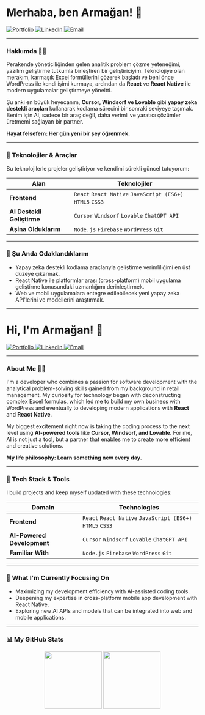 # Merhaba, ben Armağan! 👋

<p align="left">
  <a href="https://armaganozen.com" target="_blank">
    <img src="https://img.shields.io/badge/Portfolio-Web%20Sitem-4A90E2?style=for-the-badge&logo=About.me&logoColor=white" alt="Portfolio"/>
  </a>
  <a href="https://linkedin.com/in/armaganozen" target="_blank">
    <img src="https://img.shields.io/badge/LinkedIn-Profilim-0077B5?style=for-the-badge&logo=linkedin&logoColor=white" alt="LinkedIn"/>
  </a>
  <a href="mailto:hi@armaganozen.com">
    <img src="https://img.shields.io/badge/Email-Bana%20Ulaşın-D14836?style=for-the-badge&logo=gmail&logoColor=white" alt="Email"/>
  </a>
</p>

---

### Hakkımda 👨‍💻

Perakende yöneticiliğinden gelen analitik problem çözme yeteneğimi, yazılım geliştirme tutkumla birleştiren bir geliştiriciyim. Teknolojiye olan merakım, karmaşık Excel formüllerini çözerek başladı ve beni önce WordPress ile kendi işimi kurmaya, ardından da **React** ve **React Native** ile modern uygulamalar geliştirmeye yöneltti.

Şu anki en büyük heyecanım, **Cursor, Windsorf ve Lovable** gibi **yapay zeka destekli araçları** kullanarak kodlama sürecini bir sonraki seviyeye taşımak. Benim için AI, sadece bir araç değil, daha verimli ve yaratıcı çözümler üretmemi sağlayan bir partner.

**Hayat felsefem: Her gün yeni bir şey öğrenmek.**

---

### 🚀 Teknolojiler & Araçlar

Bu teknolojilerle projeler geliştiriyor ve kendimi sürekli güncel tutuyorum:

| Alan                | Teknolojiler                                                                                              |
| ------------------- | --------------------------------------------------------------------------------------------------------- |
| **Frontend** | `React` `React Native` `JavaScript (ES6+)` `HTML5` `CSS3`                                                 |
| **AI Destekli Geliştirme** | `Cursor` `Windsorf` `Lovable` `ChatGPT API`                                                              |
| **Aşina Olduklarım** | `Node.js` `Firebase` `WordPress` `Git`                                                                    |

---

### 🌱 Şu Anda Odaklandıklarım

-   Yapay zeka destekli kodlama araçlarıyla geliştirme verimliliğimi en üst düzeye çıkarmak.
-   React Native ile platformlar arası (cross-platform) mobil uygulama geliştirme konusundaki uzmanlığımı derinleştirmek.
-   Web ve mobil uygulamalara entegre edilebilecek yeni yapay zeka API'lerini ve modellerini araştırmak.

----------------------------------------------------------------------------------------------------------------------------


# Hi, I'm Armağan! 👋

<p align="left">
  <a href="https://armaganozen.com" target="_blank">
    <img src="https://img.shields.io/badge/Portfolio-My%20Website-4A90E2?style=for-the-badge&logo=About.me&logoColor=white" alt="Portfolio"/>
  </a>
  <a href="https://linkedin.com/in/armaganozen" target="_blank">
    <img src="https://img.shields.io/badge/LinkedIn-My%20Profile-0077B5?style=for-the-badge&logo=linkedin&logoColor=white" alt="LinkedIn"/>
  </a>
  <a href="mailto:hi@aramganozen.com">
    <img src="https://img.shields.io/badge/Email-Contact%20Me-D14836?style=for-the-badge&logo=gmail&logoColor=white" alt="Email"/>
  </a>
</p>

---

### About Me 👨‍💻

I'm a developer who combines a passion for software development with the analytical problem-solving skills gained from my background in retail management. My curiosity for technology began with deconstructing complex Excel formulas, which led me to build my own business with WordPress and eventually to developing modern applications with **React** and **React Native**.

My biggest excitement right now is taking the coding process to the next level using **AI-powered tools** like **Cursor, Windsorf, and Lovable**. For me, AI is not just a tool, but a partner that enables me to create more efficient and creative solutions.

**My life philosophy: Learn something new every day.**

---

### 🚀 Tech Stack & Tools

I build projects and keep myself updated with these technologies:

| Domain                  | Technologies                                                                                             |
| ----------------------- | -------------------------------------------------------------------------------------------------------- |
| **Frontend** | `React` `React Native` `JavaScript (ES6+)` `HTML5` `CSS3`                                                |
| **AI-Powered Development** | `Cursor` `Windsorf` `Lovable` `ChatGPT API`                                                             |
| **Familiar With** | `Node.js` `Firebase` `WordPress` `Git`                                                                   |

---

### 🌱 What I'm Currently Focusing On

-   Maximizing my development efficiency with AI-assisted coding tools.
-   Deepening my expertise in cross-platform mobile app development with React Native.
-   Exploring new AI APIs and models that can be integrated into web and mobile applications.

---

### 📊 My GitHub Stats

<p align="center">
  <img height="150em" src="https://github-readme-stats.vercel.app/api?username=ozenarmagan&show_icons=true&theme=dracula&include_all_commits=true&count_private=true"/>
  <img height="150em" src="https://github-readme-stats.vercel.app/api/top-langs/?username=ozenarmagan&layout=compact&langs_count=7&theme=dracula"/>
</p>
